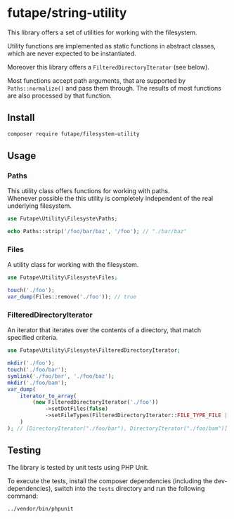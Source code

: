 # futape/string-utility

This library offers a set of utilities for working with the filesystem.

Utility functions are implemented as static functions in abstract classes, which are never expected to be instantiated.

Moreover this library offers a `FilteredDirectoryIterator` (see below).

Most functions accept path arguments, that are supported by `Paths::normalize()` and pass them through.
The results of most functions are also processed by that function.

## Install

```bash
composer require futape/filesystem-utility
```

## Usage

### Paths

This utility class offers functions for working with paths.  
Whenever possible the this utility is completely independent of the real underlying filesystem.

```php
use Futape\Utility\Filesyste\Paths;

echo Paths::strip('/foo/bar/baz', '/foo'); // "./bar/baz"
```

### Files

A utility class for working with the filesystem.

```php
use Futape\Utility\Filesyste\Files;

touch('./foo');
var_dump(Files::remove('./foo')); // true
```

### FilteredDirectoryIterator

An iterator that iterates over the contents of a directory, that match specified criteria.

```php
use Futape\Utility\Filesyste\FilteredDirectoryIterator;

mkdir('./foo');
touch('./foo/bar');
symlink('./foo/bar', './foo/baz');
mkdir('./foo/bam');
var_dump(
    iterator_to_array(
        (new FilteredDirectoryIterator('./foo'))
            ->setDotFiles(false)
            ->setFileTypes(FilteredDirectoryIterator::FILE_TYPE_FILE | FilteredDirectoryIterator::FILE_TYPE_DIRECTORY)
    )
); // [DirectoryIterator("./foo/bar"), DirectoryIterator("./foo/bam")]
```

## Testing

The library is tested by unit tests using PHP Unit.

To execute the tests, install the composer dependencies (including the dev-dependencies), switch into the `tests`
directory and run the following command:

```bash
../vendor/bin/phpunit
```
